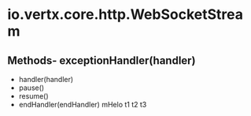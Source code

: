 # io.vertx.core.http.WebSocketStream
## Methods- exceptionHandler(handler)
- handler(handler)
- pause()
- resume()
- endHandler(endHandler)
mHelo  t1
t2
t3
